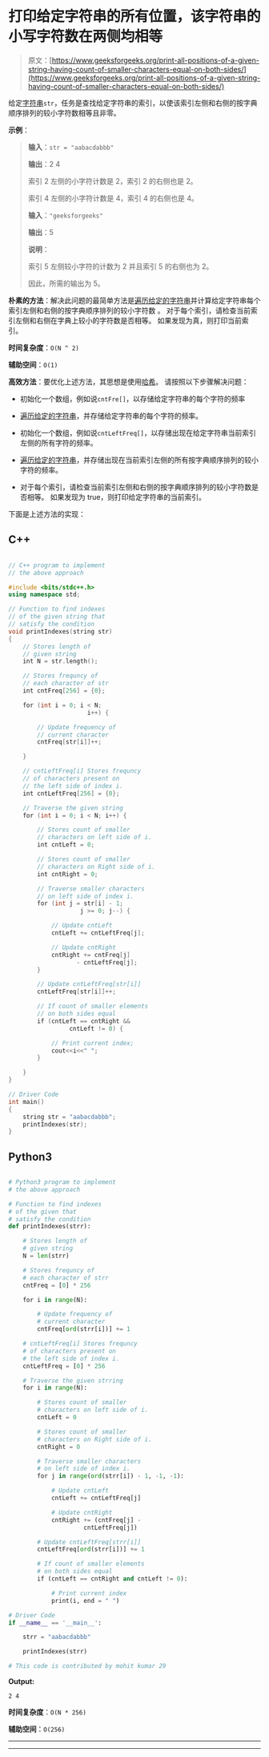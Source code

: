 # 打印给定字符串的所有位置，该字符串的小写字符数在两侧均相等

> 原文：[https://www.geeksforgeeks.org/print-all-positions-of-a-given-string-having-count-of-smaller-characters-equal-on-both-sides/](https://www.geeksforgeeks.org/print-all-positions-of-a-given-string-having-count-of-smaller-characters-equal-on-both-sides/)

给定[字符串](https://www.geeksforgeeks.org/string-data-structure/)`str`，任务是查找给定字符串的索引，以使该索引左侧和右侧的按字典顺序排列的较小字符数相等且非零。

**示例**：

> **输入**：`str = "aabacdabbb"`
>
> **输出**：2 4
>
> 索引 2 左侧的小字符计数是 2，索引 2 的右侧也是 2。
>
> 索引 4 左侧的小字符计数是 4，索引 4 的右侧也是 4。
> 
> **输入**：`"geeksforgeeks"`
>
> **输出**：5
>
> **说明**：
>
> 索引 5 左侧较小字符的计数为 2 并且索引 5 的右侧也为 2。
>
> 因此，所需的输出为 5。

**朴素的方法**：解决此问题的最简单方法是[遍历给定的字符串](https://www.geeksforgeeks.org/strings-in-c-2/)并计算给定字符串每个索引左侧和右侧的按字典顺序排列的较小字符数 。 对于每个索引，请检查当前索引左侧和右侧在字典上较小的字符数是否相等。 如果发现为真，则打印当前索引。

**时间复杂度**：`O(N ^ 2)`

**辅助空间**：`O(1)`

**高效方法**：要优化上述方法，其思想是使用[哈希](https://www.geeksforgeeks.org/hashing-data-structure/)。 请按照以下步骤解决问题：

*   初始化一个数组，例如说`cntFre[]`，以存储给定字符串的每个字符的频率

*   [遍历给定的字符串](https://www.geeksforgeeks.org/strings-in-c-2/)，并存储给定字符串的每个字符的频率。

*   初始化一个数组，例如说`cntLeftFreq[]`，以存储出现在给定字符串当前索引左侧的所有字符的频率。

*   [遍历给定的字符串](https://www.geeksforgeeks.org/strings-in-c-2/)，并存储出现在当前索引左侧的所有按字典顺序排列的较小字符的频率。

*   对于每个索引，请检查当前索引左侧和右侧的按字典顺序排列的较小字符数是否相等。 如果发现为 true，则打印给定字符串的当前索引。

下面是上述方法的实现：

## C++

```cpp

// C++ program to implement 
// the above approach 

#include <bits/stdc++.h> 
using namespace std; 

// Function to find indexes 
// of the given string that  
// satisfy the condition 
void printIndexes(string str) 
{ 
    // Stores length of  
    // given string 
    int N = str.length(); 

    // Stores frequncy of 
    // each character of str 
    int cntFreq[256] = {0}; 

    for (int i = 0; i < N;  
                      i++) { 

        // Update frequency of 
        // current character 
        cntFreq[str[i]]++; 

    } 

    // cntLeftFreq[i] Stores frequncy 
    // of characters present on 
    // the left side of index i. 
    int cntLeftFreq[256] = {0}; 

    // Traverse the given string 
    for (int i = 0; i < N; i++) { 

        // Stores count of smaller 
        // characters on left side of i. 
        int cntLeft = 0; 

        // Stores count of smaller 
        // characters on Right side of i. 
        int cntRight = 0; 

        // Traverse smaller characters 
        // on left side of index i. 
        for (int j = str[i] - 1;  
                    j >= 0; j--) { 

            // Update cntLeft    
            cntLeft += cntLeftFreq[j]; 

            // Update cntRight 
            cntRight += cntFreq[j] 
                   - cntLeftFreq[j]; 
        } 

        // Update cntLeftFreq[str[i]] 
        cntLeftFreq[str[i]]++; 

        // If count of smaller elements 
        // on both sides equal 
        if (cntLeft == cntRight && 
                 cntLeft != 0) { 

            // Print current index; 
            cout<<i<<" "; 
        } 

    } 
} 

// Driver Code  
int main() 
{ 
    string str = "aabacdabbb"; 
    printIndexes(str); 
} 

```

## Python3

```py

# Python3 program to implement 
# the above approach 

# Function to find indexes 
# of the given that 
# satisfy the condition 
def printIndexes(strr): 

    # Stores length of 
    # given string 
    N = len(strr) 

    # Stores frequncy of 
    # each character of strr 
    cntFreq = [0] * 256

    for i in range(N): 

        # Update frequency of 
        # current character 
        cntFreq[ord(strr[i])] += 1

    # cntLeftFreq[i] Stores frequncy 
    # of characters present on 
    # the left side of index i. 
    cntLeftFreq = [0] * 256

    # Traverse the given strring 
    for i in range(N): 

        # Stores count of smaller 
        # characters on left side of i. 
        cntLeft = 0

        # Stores count of smaller 
        # characters on Right side of i. 
        cntRight = 0

        # Traverse smaller characters 
        # on left side of index i. 
        for j in range(ord(strr[i]) - 1, -1, -1): 

            # Update cntLeft 
            cntLeft += cntLeftFreq[j] 

            # Update cntRight 
            cntRight += (cntFreq[j] - 
                     cntLeftFreq[j]) 

        # Update cntLeftFreq[strr[i]] 
        cntLeftFreq[ord(strr[i])] += 1

        # If count of smaller elements 
        # on both sides equal 
        if (cntLeft == cntRight and cntLeft != 0): 

            # Print current index 
            print(i, end = " ") 

# Driver Code 
if __name__ == '__main__': 

    strr = "aabacdabbb"

    printIndexes(strr) 

# This code is contributed by mohit kumar 29

```

**Output:** 

```
2 4

```

**时间复杂度**：`O(N * 256)`

**辅助空间**：`O(256)`



* * *

* * *



